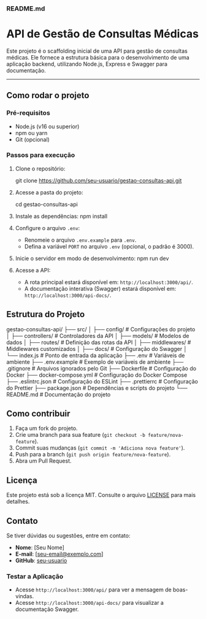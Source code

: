 

### **README.md**


# API de Gestão de Consultas Médicas

Este projeto é o scaffolding inicial de uma API para gestão de consultas médicas. Ele fornece a estrutura básica para o desenvolvimento de uma aplicação backend, utilizando Node.js, Express e Swagger para documentação.

---

## Como rodar o projeto

### Pré-requisitos
- Node.js (v16 ou superior)
- npm ou yarn
- Git (opcional)

### Passos para execução

1. Clone o repositório:
   
   git clone https://github.com/seu-usuario/gestao-consultas-api.git

2. Acesse a pasta do projeto:
   
   cd gestao-consultas-api
   
3. Instale as dependências:
      npm install
   
4. Configure o arquivo `.env`:
   - Renomeie o arquivo `.env.example` para `.env`.
   - Defina a variável `PORT` no arquivo `.env` (opcional, o padrão é 3000).

5. Inicie o servidor em modo de desenvolvimento:
   npm run dev

6. Acesse a API:
   - A rota principal estará disponível em: `http://localhost:3000/api/`.
   - A documentação interativa (Swagger) estará disponível em: `http://localhost:3000/api-docs/`.

## Estrutura do Projeto

gestao-consultas-api/
├── src/
│   ├── config/                  # Configurações do projeto
│   ├── controllers/             # Controladores da API
│   ├── models/                  # Modelos de dados
│   ├── routes/                  # Definição das rotas da API
│   ├── middlewares/             # Middlewares customizados
│   ├── docs/                    # Configuração do Swagger
│   └── index.js                 # Ponto de entrada da aplicação
├── .env                         # Variáveis de ambiente
├── .env.example                 # Exemplo de variáveis de ambiente
├── .gitignore                   # Arquivos ignorados pelo Git
├── Dockerfile                   # Configuração do Docker
├── docker-compose.yml           # Configuração do Docker Compose
├── .eslintrc.json               # Configuração do ESLint
├── .prettierrc                  # Configuração do Prettier
├── package.json                 # Dependências e scripts do projeto
└── README.md                    # Documentação do projeto


## Como contribuir

1. Faça um fork do projeto.
2. Crie uma branch para sua feature (`git checkout -b feature/nova-feature`).
3. Commit suas mudanças (`git commit -m 'Adiciona nova feature'`).
4. Push para a branch (`git push origin feature/nova-feature`).
5. Abra um Pull Request.


## Licença

Este projeto está sob a licença MIT. Consulte o arquivo [LICENSE](LICENSE) para mais detalhes.


## Contato

Se tiver dúvidas ou sugestões, entre em contato:

- **Nome**: [Seu Nome]
- **E-mail**: [seu-email@exemplo.com]
- **GitHub**: [seu-usuario](https://github.com/seu-usuario)


### **Testar a Aplicação**
   - Acesse `http://localhost:3000/api/` para ver a mensagem de boas-vindas.
   - Acesse `http://localhost:3000/api-docs/` para visualizar a documentação Swagger.
